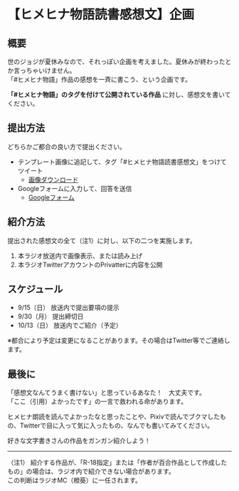 # 【ヒメヒナ物語読書感想文】企画
## 概要
世のジョジが夏休みなので、それっぽい企画を考えました。夏休みが終わったとか言っちゃいけません。  
「#ヒメヒナ物語」作品の感想を一斉に書こう、という企画です。  

**「#ヒメヒナ物語」のタグを付けて公開されている作品** に対し、感想文を書いてください。  

## 提出方法
どちらかご都合の良い方で提出ください。
- テンプレート画像に追記して、タグ「#ヒメヒナ物語読書感想文」をつけてツイート
  - [画像ダウンロード](https://github.com/touki-1513/jojiyomi/tree/master/sheet)
- Googleフォームに入力して、回答を送信
  - [Googleフォーム](https://forms.gle/V92qsvgJjzakE8Cc9)

## 紹介方法
提出された感想文の全て（注1）に対し、以下の二つを実施します。
1. 本ラジオ放送内で画像表示、または読み上げ
1. 本ラジオTwitterアカウントのPrivatterに内容を公開

## スケジュール
- 9/15（日） 放送内で提出要項の提示  
- 9/30（月） 提出締切日  
- 10/13（日） 放送内でご紹介（予定）  
 
※都合により予定は変更になることがあります。その場合はTwitter等でご連絡します。

## 最後に
「感想文なんてうまく書けない」と思っているあなた！　大丈夫です。  
「ここ（引用）よかったです」の一言で救われる命があります。

ヒメヒナ朗読を読んでよかったなと思ったことや、Pixivで読んでブクマしたもの、Twitterで目に入って気に入ったもの、なんでも書いてみてください。  

好きな文字書きさんの作品をガンガン紹介しよう！  

---
（注1）
紹介する作品が、「R-18指定」または「作者が百合作品として作成したもの」の場合は、ラジオ内で紹介できない場合があります。  
この判断はラジオMC（橙葵）に一任されます。
